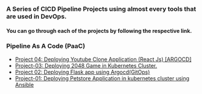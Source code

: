 ### A Series of CICD Pipeline Projects using almost every tools that are used in DevOps.

#### You can go through each of the projects by following the respective link.

### Pipeline As A Code (PaaC)  

- [Project 04: Deploying Youtube Clone Application (React Js) [ARGOCD]](https://github.com/saeedalig/youtube-clone-app.git)  
- [Project-03: Deploying 2048 Game in Kubernetes Cluster.](https://github.com/saeedalig/2048-in-react.git)
- [Project 02: Deploying Flask app using Argocd(GitOps)](https://github.com/saeedalig/flask-app.git)  
- [Project-01: Deploying Petstore Application in kubernetes cluster using Ansible](https://github.com/saeedalig/petstore.git)


